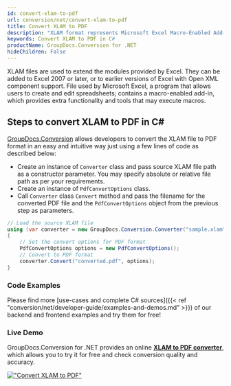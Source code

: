 ```yaml
---
id: convert-xlam-to-pdf
url: conversion/net/convert-xlam-to-pdf
title: Convert XLAM to PDF
description: "XLAM format represents Microsoft Excel Macro-Enabled Add-In with .xlam extension. Learn how to convert XLAM to PDF file programmatically in C# language using GroupDocs.Conversion for .NET library."
keywords: Convert XLAM to PDF in C#
productName: GroupDocs.Conversion for .NET
hideChildren: False
---
```


XLAM files are used to extend the modules provided by Excel. They can be added to Excel 2007 or later, or to earlier versions of Excel with Open XML component support. File used by Microsoft Excel, a program that allows users to create and edit spreadsheets; contains a macro-enabled add-in, which provides extra functionality and tools that may execute macros.

## Steps to convert XLAM to PDF in C#

[GroupDocs.Conversion](https://products.groupdocs.com/conversion/net) allows developers to convert the XLAM file to PDF format in an easy and intuitive way just using a few lines of code as described below:

* Create an instance of `Converter` class and pass source XLAM file path as a constructor parameter. You may specify absolute or relative file path as per your requirements. 
* Create an instance of `PdfConvertOptions` class.
* Call `Converter` class `Convert` method and pass the filename for the converted PDF file and the `PdfConvertOptions` object from the previous step as parameters.

```csharp
// Load the source XLAM file
using (var converter = new GroupDocs.Conversion.Converter("sample.xlam"))
{
    // Set the convert options for PDF format
    PdfConvertOptions options = new PdfConvertOptions();
    // Convert to PDF format
    converter.Convert("converted.pdf", options);
}
```

### Code Examples

Please find more [use-cases and complete C# sources]({{< ref "conversion/net/developer-guide/examples-and-demos.md" >}}) of our backend and frontend examples and try them for free!

### Live Demo

GroupDocs.Conversion for .NET provides an online [**XLAM to PDF converter**](https://products.groupdocs.app/conversion/xlam-to-pdf), which allows you to try it for free and check conversion quality and accuracy.

[!["Convert XLAM to PDF"](conversion/net/images/convert-xlam-to-pdf.png)](https://products.groupdocs.app/conversion/xlam-to-pdf)